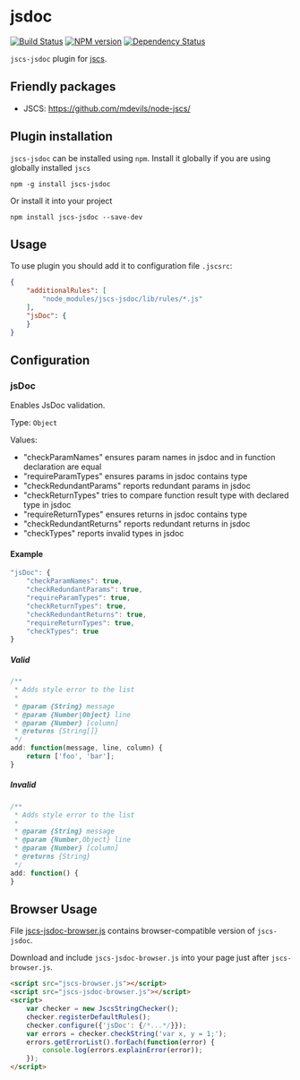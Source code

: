 # jsdoc
[![Build Status](https://secure.travis-ci.org/zxqfox/jscs-jsdoc.svg?branch=master)](http://travis-ci.org/zxqfox/jscs-jsdoc)
[![NPM version](https://badge.fury.io/js/jsdoc-jscs.png)](http://badge.fury.io/js/jsdoc-jscs)
[![Dependency Status](https://david-dm.org/zxqfox/jscs-jsdoc.png)](https://david-dm.org/zxqfox/jscs-jsdoc)

`jscs-jsdoc` plugin for [jscs](https://github.com/mdevils/node-jscs/).

## Friendly packages

 * JSCS: https://github.com/mdevils/node-jscs/

## Plugin installation

`jscs-jsdoc` can be installed using `npm`.
Install it globally if you are using globally installed `jscs`

    npm -g install jscs-jsdoc

Or install it into your project

    npm install jscs-jsdoc --save-dev

## Usage

To use plugin you should add it to configuration file `.jscsrc`:

```json
{
    "additionalRules": [
        "node_modules/jscs-jsdoc/lib/rules/*.js"
    ],
    "jsDoc": {
    }
}
```

## Configuration

### jsDoc

Enables JsDoc validation.

Type: `Object`

Values:

 - "checkParamNames" ensures param names in jsdoc and in function declaration are equal
 - "requireParamTypes" ensures params in jsdoc contains type
 - "checkRedundantParams" reports redundant params in jsdoc
 - "checkReturnTypes" tries to compare function result type with declared type in jsdoc
 - "requireReturnTypes" ensures returns in jsdoc contains type
 - "checkRedundantReturns" reports redundant returns in jsdoc
 - "checkTypes" reports invalid types in jsdoc

#### Example

```js
"jsDoc": {
    "checkParamNames": true,
    "checkRedundantParams": true,
    "requireParamTypes": true,
    "checkReturnTypes": true,
    "checkRedundantReturns": true,
    "requireReturnTypes": true,
    "checkTypes": true
}
```

##### Valid

```js
/**
 * Adds style error to the list
 *
 * @param {String} message
 * @param {Number|Object} line
 * @param {Number} [column]
 * @returns {String[]}
 */
add: function(message, line, column) {
    return ['foo', 'bar'];
}
```

##### Invalid

```js
/**
 * Adds style error to the list
 *
 * @param {String} message
 * @param {Number,Object} line
 * @param {Number} [column]
 * @returns {String}
 */
add: function() {
}
```

## Browser Usage

File [jscs-jsdoc-browser.js](jscs-jsdoc-browser.js) contains browser-compatible version of `jscs-jsdoc`.

Download and include `jscs-jsdoc-browser.js` into your page just after `jscs-browser.js`.

```html
<script src="jscs-browser.js"></script>
<script src="jscs-jsdoc-browser.js"></script>
<script>
    var checker = new JscsStringChecker();
    checker.registerDefaultRules();
    checker.configure({'jsDoc': {/*...*/}});
    var errors = checker.checkString('var x, y = 1;');
    errors.getErrorList().forEach(function(error) {
        console.log(errors.explainError(error));
    });
</script>
```
